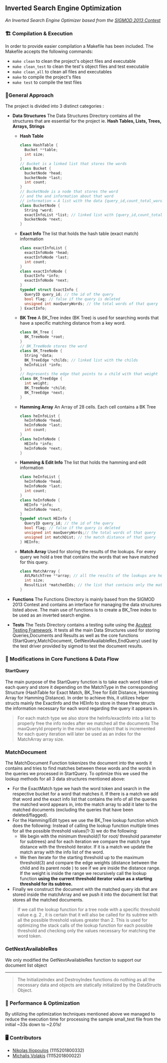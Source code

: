 ## Inverted Search Engine Optimization

_An Inverted Search Engine Optimizer based from the [SIGMOD 2013 Contest](https://sigmod.kaust.edu.sa/task-details.html)_

<!-- ![Project Demo](public/project_demo.gif) -->

### :building_construction: Compilation & Execution

In order to provide easier compilation a Makefile has been included. The Makefile accepts the following commands:

- `make clean` to clean the project's object files and executable
- `make clean_test` to clean the test's object files and test executable
- `make clean_all` to clean all files and executables
- `make` to compile the project's files
- `make test` to compile the test files

### :notebook_with_decorative_cover:General Approach

The project is divided into 3 distinct categories :

- **Data Structures** The Data Structures Directory contains all the structures that are essential for the project ie. **Hash Tables, Lists, Trees, Arrays, Strings**

  - **Hash Table**
    ```cpp
    class HashTable {
      Bucket **table;
      int size;
    }
    // Bucket is a linked list that stores the words
    class Bucket {
      bucketNode *head;
      bucketNode *last;
      int count;
    }
    // BucketNode is a node that stores the word
    // and the and information about that word
    // information = A list with the data {query_id,count_total_words}
    class BucketNode {
      String *word;
      exactInfoList *list; // linked list with {query_id,count_total_words}
      bucketNode *next;
    }
    ```
  - **Exact Info** The list that holds the hash table (exact match) information
    ```cpp
    class exactInfoList {
      exactInfoNode *head;
      exactInfoNode *last;
      int count;
    }
    class exactInfoNode {
      ExactInfo *info;
      exactInfoNode *next;
    }
    typedef struct ExactInfo {
      QueryID query_id; // the id of the query
      bool flag; // false if the query is deleted
      unsigned int maxQueryWords; // the total words of that query
    } ExactInfo;
    ```
  - **BK Tree** A BK_Tree index (BK Tree) is used for searching words that have a specific matching distance from a key word.
    ```cpp
    class BK_Tree {
      BK_TreeNode *root;
    }
    // BK_TreeNode stores the word
    class BK_TreeNode {
      String *data;
      BK_TreeEdge *childs; // linked list with the childs
      heInfoList *info;
    }
    // Represents the edge that points to a child with that weight
    class BK_TreeEdge {
      int weight;
      BK_TreeNode *child;
      BK_TreeEdge *next;
    }
    ```
  - **Hamming Array** An Array of 28 cells. Each cell contains a BK Tree
    ```cpp
    class heInfoList {
      heInfoNode *head;
      heInfoNode *last;
      int count;
    }
    class heInfoNode {
      HEInfo *info;
      heInfoNode *next;
    }
    ```
  - **Hamming & Edit Info** The list that holds the hamming and edit information
    ```cpp
    class heInfoList {
      heInfoNode *head;
      heInfoNode *last;
      int count;
    }
    class heInfoNode {
      HEInfo *info;
      heInfoNode *next;
    }
    typedef struct HEInfo {
      QueryID query_id; // the id of the query
      bool flag; // false if the query is deleted
      unsigned int maxQueryWords;// the total words of that query
      unsigned int matchDist; // the match distance of that query
    } HEInfo;
    ```
  - **Match Array** Used for storing the results of the lookups. For every query we hold a tree that contains the words that we have matched for this query.
    ```cpp
    class MatchArray {
      AVLMatchTree **array; // all the results of the lookups are here for each query
      int size;
      ResultList *matchedIds; // the list that contains only the matched ids
    }
    ```

- **Functions** The Functions Directory is mainly based from the SIGMOD 2013 Contest and contains an interface for managing the data structures listed above. The main use of functions is to create a BK_Tree index to be used as an inverted search engine.
- **Tests** The Tests Directory contains a testing suite using the [Acutest Testing Framework](https://github.com/mity/acutest). It tests all the main Data Structures used for storing Queries,Documents and Results as well as the core functions (StartQuery,MatchDocument, GetNextAvailableRes,EndQuery) used by the test driver provided by sigmod to test the document results.

### :ocean: Modifications in Core Functions & Data Flow

#### StartQuery

The main purpose of the StartQuery function is to take each word token of each query and store it depending on the MatchType in the corresponding Structure (HashTable for Exact Match, BK_Tree for Edit Distance, Hamming Array for Hamming Distance). In order to achieve this, it utilizes helper structs mainly the ExactInfo and the HEInfo to store in these three structs the information necessary for each word regarding the query it appears in.

> For each match type we also store the heInfo/exactInfo into a list to properly free the info nodes after we matched all the documents
> The maxQueryId property in the main structs object that is incremented for each query iteration will later be used as an index for the MatchArray array size.

### MatchDocument

The MatchDocument Function tokenizes the document into the words it contains and tries to find matches between these words and the words in the queries we processed in StartQuery. To optimize this we used the lookup methods for all 3 data structures mentioned above:

- For the ExactMatch type we hash the word token and search in the respective bucket for a word that matches it. If there is a match we add that word and the exact info list that contains the info of all the queries the matched word appears in, into the match array to add it later to the matched documents (excluding the queries that have been deleted/flagged).
- For the Hamming/Edit types we use the BK_Tree lookup function which does the following:
  Instead of calling the lookup function multiple times for all the possible threshold values(1-3) we do the following:
  - We begin with the minimum threshold(1 for root/ threshold parameter for subtrees) and for each iteration we compare the match type distance with the threshold iterator. If it is a match we update the match array with the info list of the word.
  - We then iterate for the starting threshold up to the maximum threshold(3) and compare the edge weights (distance between the child and its parent node ) to see if we are inside the distance range. If the weight is inside the range we recursively call the lookup function **using the current threshold iterator value as a starting threshold for its subtree.**
- Finally we construct the document with the matched query ids that are stored inside the matchArray and we push it into the document list that stores all the matched documents.

> If we call the lookup function for a tree node with a specific threshold value e.g. 2 , it is certain that it will also be called for its subtree with all the possible threshold values greater than 2. This is used for optimizing the stack calls of the lookup function for each possible threshold and checking only the values necessary for matching the word token.

### GetNextAvailableRes

We only modified the GetNextAvailableRes function to support our document list object

---

> The InitializeIndex and DestroyIndex functions do nothing as all the necessary data and objects are statically initialized by the DataStructs Object.

### :bullettrain_side: Performance & Optimization

By utilizing the optimization techniques mentioned above we managed to reduce the execution time for processing the sample small_test file from the initial ~33s down to ~2.01s!

### :desktop_computer: Contributors

- [Nikolas Iliopoulos](https://github.com/nikolasil) (1115201800332)
- [Michalis Volakis](https://github.com/michael-vol) (1115201800022)
